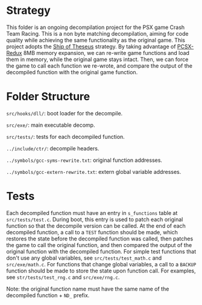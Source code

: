 # Strategy
This folder is an ongoing decompilation project for the PSX game Crash Team Racing. This is a non byte matching decompilation, aiming for code quality while achieving the same functionality as the original game. This project adopts the [Ship of Theseus](https://en.wikipedia.org/wiki/Ship_of_Theseus) strategy. By taking advantage of [PCSX-Redux](https://github.com/grumpycoders/pcsx-redux/) 8MB memory expansion, we can re-write game functions and load them in memory, while the original game stays intact. Then, we can force the game to call each function we re-wrote, and compare the output of the decompiled function with the original game function.

# Folder Structure
`src/hooks/dll/`: boot loader for the decompile.

`src/exe/`: main executable decomp.

`src/tests/`: tests for each decompiled function.

`../include/ctr/`: decompile headers.

`../symbols/gcc-syms-rewrite.txt`: original function addresses.

`../symbols/gcc-extern-rewrite.txt`: extern global variable addresses.

# Tests
Each decompiled function must have an entry in `s_functions` table at `src/tests/test.c`. During boot, this entry is used to patch each original function so that the decompile version can be called. At the end of each decompiled function, a call to a `TEST` function should be made, which restores the state before the decompiled function was called, then patches the game to call the original function, and then compared the output of the original function with the decompiled function. For simple test functions that don't use any global variables, see `src/tests/test_math.c` and `src/exe/math.c`. For functions that change global variables, a call to a `BACKUP` function should be made to store the state upon function call. For examples, see `str/tests/test_rng.c` and `src/exe/rng.c`.

Note: the original function name must have the same name of the decompiled function + `ND_` prefix.